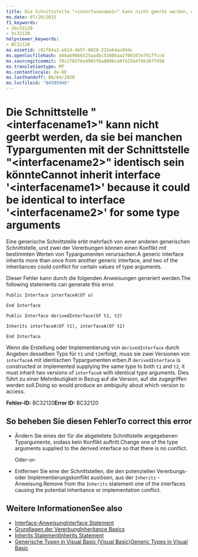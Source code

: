 ```yaml
---
title: Die Schnittstelle "<interfacename1>" kann nicht geerbt werden, da sie bei manchen Typargumenten mit der Schnittstelle "<interfacename2>" identisch sein könnte
ms.date: 07/20/2015
f1_keywords:
- vbc32120
- bc32120
helpviewer_keywords:
- BC32120
ms.assetid: c91f84a1-e61d-4b5f-8028-221e64ac044c
ms.openlocfilehash: d40ab9866525aadbc5100baa2f06107e791ffcc6
ms.sourcegitcommit: f8c270376ed905f6a8896ce0fe25b4f4b38ff498
ms.translationtype: MT
ms.contentlocale: de-DE
ms.lasthandoff: 06/04/2020
ms.locfileid: "84395946"
---
```

# <a name="cannot-inherit-interface-interfacename1-because-it-could-be-identical-to-interface-interfacename2-for-some-type-arguments"></a><span data-ttu-id="fc86d-102">Die Schnittstelle "\<interfacename1>" kann nicht geerbt werden, da sie bei manchen Typargumenten mit der Schnittstelle "\<interfacename2>" identisch sein könnte</span><span class="sxs-lookup"><span data-stu-id="fc86d-102">Cannot inherit interface '\<interfacename1>' because it could be identical to interface '\<interfacename2>' for some type arguments</span></span>
<span data-ttu-id="fc86d-103">Eine generische Schnittstelle erbt mehrfach von einer anderen generischen Schnittstelle, und zwei der Vererbungen können einen Konflikt mit bestimmten Werten von Typargumenten verursachen.</span><span class="sxs-lookup"><span data-stu-id="fc86d-103">A generic interface inherits more than once from another generic interface, and two of the inheritances could conflict for certain values of type arguments.</span></span>  
  
 <span data-ttu-id="fc86d-104">Dieser Fehler kann durch die folgenden Anweisungen generiert werden.</span><span class="sxs-lookup"><span data-stu-id="fc86d-104">The following statements can generate this error.</span></span>  
  
 `Public Interface interfaceA(Of u)`  
  
 `End Interface`  
  
 `Public Interface derivedInterface(Of t1, t2)`  
  
 `Inherits interfaceA(Of t1), interfaceA(Of t2)`  
  
 `End Interface`  
  
 <span data-ttu-id="fc86d-105">Wenn die Erstellung oder Implementierung von `derivedInterface` durch Angeben desselben Typs für `t1` und `t2`erfolgt, muss sie zwei Versionen von `interfaceA` mit identischen Typargumenten erben.</span><span class="sxs-lookup"><span data-stu-id="fc86d-105">If `derivedInterface` is constructed or implemented supplying the same type to both `t1` and `t2`, it must inherit two versions of `interfaceA` with identical type arguments.</span></span> <span data-ttu-id="fc86d-106">Dies führt zu einer Mehrdeutigkeit in Bezug auf die Version, auf die zugegriffen werden soll.</span><span class="sxs-lookup"><span data-stu-id="fc86d-106">Doing so would produce an ambiguity about which version to access.</span></span>  
  
 <span data-ttu-id="fc86d-107">**Fehler-ID:** BC32120</span><span class="sxs-lookup"><span data-stu-id="fc86d-107">**Error ID:** BC32120</span></span>  
  
## <a name="to-correct-this-error"></a><span data-ttu-id="fc86d-108">So beheben Sie diesen Fehler</span><span class="sxs-lookup"><span data-stu-id="fc86d-108">To correct this error</span></span>  
  
- <span data-ttu-id="fc86d-109">Ändern Sie eines der für die abgeleitete Schnittstelle angegebenen Typargumente, sodass kein Konflikt auftritt.</span><span class="sxs-lookup"><span data-stu-id="fc86d-109">Change one of the type arguments supplied to the derived interface so that there is no conflict.</span></span>  
  
     <span data-ttu-id="fc86d-110">Oder</span><span class="sxs-lookup"><span data-stu-id="fc86d-110">-or-</span></span>  
  
- <span data-ttu-id="fc86d-111">Entfernen Sie eine der Schnittstellen, die den potenziellen Vererbungs- oder Implementierungskonflikt auslösen, aus der `Inherits` -Anweisung.</span><span class="sxs-lookup"><span data-stu-id="fc86d-111">Remove from the `Inherits` statement one of the interfaces causing the potential inheritance or implementation conflict.</span></span>  
  
## <a name="see-also"></a><span data-ttu-id="fc86d-112">Weitere Informationen</span><span class="sxs-lookup"><span data-stu-id="fc86d-112">See also</span></span>

- [<span data-ttu-id="fc86d-113">Interface-Anweisung</span><span class="sxs-lookup"><span data-stu-id="fc86d-113">Interface Statement</span></span>](../language-reference/statements/interface-statement.md)
- [<span data-ttu-id="fc86d-114">Grundlagen der Vererbung</span><span class="sxs-lookup"><span data-stu-id="fc86d-114">Inheritance Basics</span></span>](../programming-guide/language-features/objects-and-classes/inheritance-basics.md)
- [<span data-ttu-id="fc86d-115">Inherits Statement</span><span class="sxs-lookup"><span data-stu-id="fc86d-115">Inherits Statement</span></span>](../language-reference/statements/inherits-statement.md)
- [<span data-ttu-id="fc86d-116">Generische Typen in Visual Basic (Visual Basic)</span><span class="sxs-lookup"><span data-stu-id="fc86d-116">Generic Types in Visual Basic</span></span>](../programming-guide/language-features/data-types/generic-types.md)
